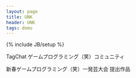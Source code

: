```yaml
---
layout: page
title: UNK
header: UNK
tags: demo
---
```

{% include JB/setup %}

TagChat ゲームプログラミング（笑）コミュニティ

新春ゲームプログラミング（笑）一発芸大会 提出作品

<script type='text/javascript' src='unk.js'></script>
<script type='text/javascript'>
    var content = document.body.getElementsByClassName('content')[0];
    content.appendChild(Core.errorDisp);

    Core.initialize();
    content.appendChild(Core.canvas);
    Core.scene = Game.scenes.title;
</script>
